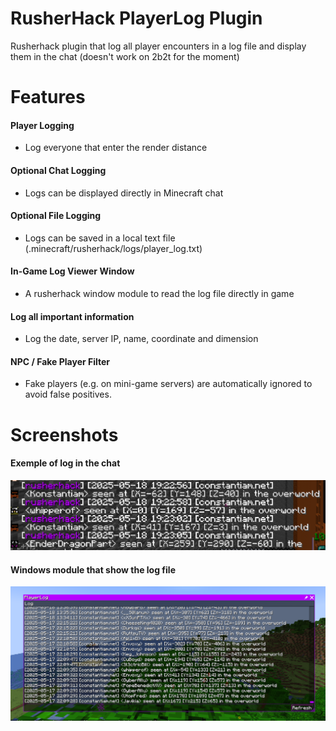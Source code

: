 # RusherHack PlayerLog Plugin

Rusherhack plugin that log all player encounters in a log file and display them in the chat (doesn't work on 2b2t for the moment)

# Features

#### Player Logging
- Log everyone that enter the render distance

#### Optional Chat Logging
- Logs can be displayed directly in Minecraft chat

#### Optional File Logging
- Logs can be saved in a local text file (.minecraft/rusherhack/logs/player_log.txt)

#### In-Game Log Viewer Window
- A rusherhack window module to read the log file directly in game

#### Log all important information
- Log the date, server IP, name, coordinate and dimension

#### NPC / Fake Player Filter
- Fake players (e.g. on mini-game servers) are automatically ignored to avoid false positives.

# Screenshots

#### Exemple of log in the chat
![PlayerLogChat](img/PlayerLogChat.png)

#### Windows module that show the log file
![PlayerLogWindow](img/PlayerLogWindows.png)